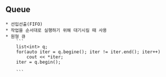 ## Queue
	* 선입선출(FIFO)
	* 작업을 순서대로 실행하기 위해 대기시킬 때 사용
	* 원형 큐
		```
		list<int> q;
		for(auto iter = q.begine(); iter != iter.end(); iter++)
			cout << *iter;
		iter = q.begin();

		```
